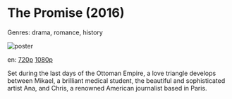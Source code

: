 # The Promise (2016)

Genres: drama, romance, history

![poster](http://image.tmdb.org/t/p/w500/iDWer2VFikupdqDc7d5sxCWZ3gW.jpg)

en:
  [720p](magnet:?xt=urn:btih:41EF3AE9D2176CCC74FB0E725059675554B20578&tr=udp://glotorrents.pw:6969/announce&tr=udp://tracker.opentrackr.org:1337/announce&tr=udp://torrent.gresille.org:80/announce&tr=udp://tracker.openbittorrent.com:80&tr=udp://tracker.coppersurfer.tk:6969&tr=udp://tracker.leechers-paradise.org:6969&tr=udp://p4p.arenabg.ch:1337&tr=udp://tracker.internetwarriors.net:1337)
  [1080p](magnet:?xt=urn:btih:8F89F166AFA1A457D223731733339DB0DBDF7455&tr=udp://glotorrents.pw:6969/announce&tr=udp://tracker.opentrackr.org:1337/announce&tr=udp://torrent.gresille.org:80/announce&tr=udp://tracker.openbittorrent.com:80&tr=udp://tracker.coppersurfer.tk:6969&tr=udp://tracker.leechers-paradise.org:6969&tr=udp://p4p.arenabg.ch:1337&tr=udp://tracker.internetwarriors.net:1337)
  


Set during the last days of the Ottoman Empire, a love triangle develops between Mikael, a brilliant medical student, the beautiful and sophisticated artist Ana, and Chris, a renowned American journalist based in Paris.